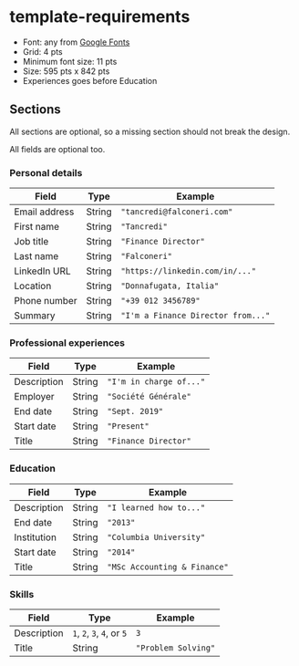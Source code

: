 # template-requirements

- Font: any from [Google Fonts](https://fonts.google.com/)
- Grid: 4 pts
- Minimum font size: 11 pts
- Size: 595 pts x 842 pts
- Experiences goes before Education

## Sections

All sections are optional, so a missing section should not break the design.

All fields are optional too.

### Personal details

| Field         | Type   | Example                            |
| ------------- | ------ | ---------------------------------- |
| Email address | String | `"tancredi@falconeri.com"`         |
| First name    | String | `"Tancredi"`                       |
| Job title     | String | `"Finance Director"`               |
| Last name     | String | `"Falconeri"`                      |
| LinkedIn URL  | String | `"https://linkedin.com/in/..."`    |
| Location      | String | `"Donnafugata, Italia"`            |
| Phone number  | String | `"+39 012 3456789"`                |
| Summary       | String | `"I'm a Finance Director from..."` |

### Professional experiences

| Field       | Type   | Example                 |
| ----------- | ------ | ----------------------- |
| Description | String | `"I'm in charge of..."` |
| Employer    | String | `"Société Générale"`    |
| End date    | String | `"Sept. 2019"`          |
| Start date  | String | `"Present"`             |
| Title       | String | `"Finance Director"`    |

### Education

| Field       | Type   | Example                      |
| ----------- | ------ | ---------------------------- |
| Description | String | `"I learned how to..."`      |
| End date    | String | `"2013"`                     |
| Institution | String | `"Columbia University"`      |
| Start date  | String | `"2014"`                     |
| Title       | String | `"MSc Accounting & Finance"` |

### Skills

| Field       | Type                       | Example             |
| ----------- | -------------------------- | ------------------- |
| Description | `1`, `2`, `3`, `4`, or `5` | `3`                 |
| Title       | String                     | `"Problem Solving"` |

